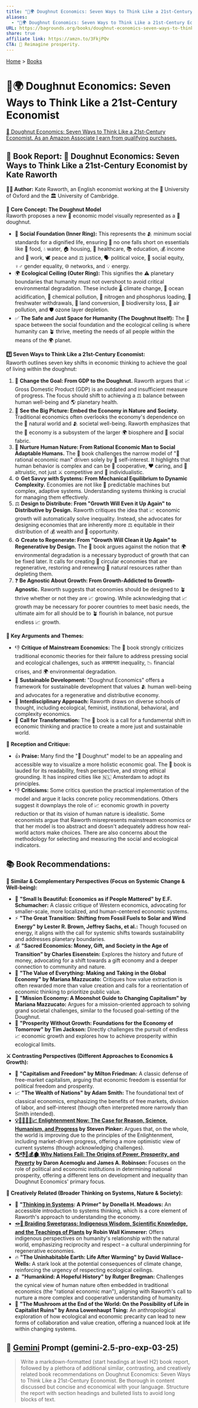 ```yaml
---
title: "🍩🌍 Doughnut Economics: Seven Ways to Think Like a 21st-Century Economist"
aliases:
  - "🍩🌍 Doughnut Economics: Seven Ways to Think Like a 21st-Century Economist"
URL: https://bagrounds.org/books/doughnut-economics-seven-ways-to-think-like-a-21st-century-economist
share: true
affiliate link: https://amzn.to/3FkjPQv
CTA: 🍩 Reimagine prosperity.
---
```

[Home](../index.md) > [Books](./index.md)  
# 🍩🌍 Doughnut Economics: Seven Ways to Think Like a 21st-Century Economist  
[🛒 Doughnut Economics: Seven Ways to Think Like a 21st-Century Economist. As an Amazon Associate I earn from qualifying purchases.](https://amzn.to/3FkjPQv)  
  
## 📖 Book Report: 🍩 Doughnut Economics: Seven Ways to Think Like a 21st-Century Economist by Kate Raworth  
  
**👩‍💼 Author:** Kate Raworth, an English economist working at the 🏫 University of Oxford and the 🏛️ University of Cambridge.  
  
**🔑 Core Concept: The Doughnut Model**  
Raworth proposes a new 🔄 economic model visually represented as a 🍩 doughnut.  
* 🌱 **Social Foundation (Inner Ring):** This represents the 🫂 minimum social standards for a dignified life, ensuring 🚫 no one falls short on essentials like 🍔 food, 💧 water, 🏠 housing, 🏥 healthcare, 📚 education, 💰 income and 💼 work, 🕊️ peace and ⚖️ justice, 🗣️ political voice, 🤝 social equity, ♀️♂️ gender equality, 🌐 networks, and 💡 energy.  
* 🌍 **Ecological Ceiling (Outer Ring):** This signifies the ⚠️ planetary boundaries that humanity must not overshoot to avoid critical environmental degradation. These include 🌡️ climate change, 🌊 ocean acidification, 🧪 chemical pollution, 🌾 nitrogen and phosphorus loading, 🚰 freshwater withdrawals, 🚜 land conversion, 🦋 biodiversity loss, 💨 air pollution, and 🛡️ ozone layer depletion.  
* ✅ **The Safe and Just Space for Humanity (The Doughnut Itself):** The 🍩 space between the social foundation and the ecological ceiling is where humanity can 🪴 thrive, meeting the needs of all people within the means of the 🌍 planet.  
  
**7️⃣ Seven Ways to Think Like a 21st-Century Economist:**  
Raworth outlines seven key shifts in economic thinking to achieve the goal of living within the doughnut:  
  
1. 🎯 **Change the Goal: From GDP to the Doughnut.** Raworth argues that 📈 Gross Domestic Product (GDP) is an outdated and insufficient measure of progress. The focus should shift to achieving a ⚖️ balance between human well-being and 🌎 planetary health.  
2. 🔭 **See the Big Picture: Embed the Economy in Nature and Society.** Traditional economics often overlooks the economy's dependence on the 🌳 natural world and 🫂 societal well-being. Raworth emphasizes that the 💸 economy is a subsystem of the larger 🌍 biosphere and 🧵 social fabric.  
3. 🌱 **Nurture Human Nature: From Rational Economic Man to Social Adaptable Humans.** The 📖 book challenges the narrow model of "🤔 rational economic man" driven solely by 👤 self-interest. It highlights that human behavior is complex and can be 🤝 cooperative, ❤️ caring, and 🙏 altruistic, not just ⚔️ competitive and 🧍 individualistic.  
4. ⚙️ **Get Savvy with Systems: From Mechanical Equilibrium to Dynamic Complexity.** Economies are not like 🤖 predictable machines but complex, adaptive systems. Understanding systems thinking is crucial for managing them effectively.  
5. ⚖️ **Design to Distribute: From "Growth Will Even it Up Again" to Distributive by Design.** Raworth critiques the idea that 📈 economic growth will automatically solve inequality. Instead, she advocates for designing economies that are inherently more ⚖️ equitable in their distribution of 💰 wealth and 🤝 opportunity.  
6. ♻️ **Create to Regenerate: From "Growth Will Clean it Up Again" to Regenerative by Design.** The 📖 book argues against the notion that 🌍 environmental degradation is a necessary byproduct of growth that can be fixed later. It calls for creating 🔄 circular economies that are regenerative, restoring and renewing 🌳 natural resources rather than depleting them.  
7. ❓ **Be Agnostic About Growth: From Growth-Addicted to Growth-Agnostic.** Raworth suggests that economies should be designed to 🪴 thrive whether or not they are 📈 growing. While acknowledging that 📈 growth may be necessary for poorer countries to meet basic needs, the ultimate aim for all should be to 🪴 flourish in balance, not pursue endless 📈 growth.  
  
**🔑 Key Arguments and Themes:**  
* 👎 **Critique of Mainstream Economics:** The 📖 book strongly criticizes traditional economic theories for their failure to address pressing social and ecological challenges, such as असमानता inequality, 📉 financial crises, and 🌍 environmental degradation.  
* 🌱 **Sustainable Development:** "Doughnut Economics" offers a framework for sustainable development that values 🫂 human well-being and advocates for a regenerative and distributive economy.  
* 🤝 **Interdisciplinary Approach:** Raworth draws on diverse schools of thought, including ecological, feminist, institutional, behavioral, and complexity economics.  
* 📢 **Call for Transformation:** The 📖 book is a call for a fundamental shift in economic thinking and practice to create a more just and sustainable world.  
  
**📰 Reception and Critique:**  
* 👍 **Praise:** Many find the "🍩 Doughnut" model to be an appealing and accessible way to visualize a more holistic economic goal. The 📖 book is lauded for its readability, fresh perspective, and strong ethical grounding. It has inspired cities like 🇳🇱 Amsterdam to adopt its principles.  
* 👎 **Criticisms:** Some critics question the practical implementation of the model and argue it lacks concrete policy recommendations. Others suggest it downplays the role of 📈 economic growth in poverty reduction or that its vision of human nature is idealistic. Some economists argue that Raworth misrepresents mainstream economics or that her model is too abstract and doesn't adequately address how real-world actors make choices. There are also concerns about the methodology for selecting and measuring the social and ecological indicators.  
  
## 📚 Book Recommendations:  
  
**🤝 Similar & Complementary Perspectives (Focus on Systemic Change & Well-being):**  
  
* 🌱 **"Small Is Beautiful: Economics as if People Mattered" by E.F. Schumacher:** A classic critique of Western economics, advocating for smaller-scale, more localized, and human-centered economic systems.  
* ⚡ **"The Great Transition: Shifting from Fossil Fuels to Solar and Wind Energy" by Lester R. Brown, Jeffrey Sachs, et al.:** Though focused on energy, it aligns with the call for systemic shifts towards sustainability and addresses planetary boundaries.  
* 💰 **"Sacred Economics: Money, Gift, and Society in the Age of Transition" by Charles Eisenstein:** Explores the history and future of money, advocating for a shift towards a gift economy and a deeper connection to community and nature.  
* 💎 **"The Value of Everything: Making and Taking in the Global Economy" by Mariana Mazzucato:** Critiques how value extraction is often rewarded more than value creation and calls for a reorientation of economic thinking to prioritize public value.  
* 🚀 **"Mission Economy: A Moonshot Guide to Changing Capitalism" by Mariana Mazzucato:** Argues for a mission-oriented approach to solving grand societal challenges, similar to the focused goal-setting of the Doughnut.  
* 🌱 **"Prosperity Without Growth: Foundations for the Economy of Tomorrow" by Tim Jackson:** Directly challenges the pursuit of endless 📈 economic growth and explores how to achieve prosperity within ecological limits.  
  
**⚔️ Contrasting Perspectives (Different Approaches to Economics & Growth):**  
  
* 🗽 **"Capitalism and Freedom" by Milton Friedman:** A classic defense of free-market capitalism, arguing that economic freedom is essential for political freedom and prosperity.  
* 📈 **"The Wealth of Nations" by Adam Smith:** The foundational text of classical economics, emphasizing the benefits of free markets, division of labor, and self-interest (though often interpreted more narrowly than Smith intended).  
* **[💡🔬🧑‍🤝‍🧑📈 Enlightenment Now: The Case for Reason, Science, Humanism, and Progress](./enlightenment-now-the-case-for-reason-science-humanism-and-progress.md) by Steven Pinker:** Argues that, on the whole, the world is improving due to the principles of the Enlightenment, including market-driven progress, offering a more optimistic view of current systems (though acknowledging challenges).  
* **[🌎👎👑💰🏚️ Why Nations Fail: The Origins of Power, Prosperity, and Poverty](./why-nations-fail-the-origins-of-power-prosperity-and-poverty.md) by Daron Acemoglu and James A. Robinson:** Focuses on the role of political and economic institutions in determining national prosperity, offering a different lens on development and inequality than Doughnut Economics' primary focus.  
  
**🎨 Creatively Related (Broader Thinking on Systems, Nature & Society):**  
  
* 🔄 **"[Thinking in Systems](./thinking-in-systems.md): A Primer" by Donella H. Meadows:** An accessible introduction to systems thinking, which is a core element of Raworth's approach to understanding the economy.  
* **[🪢🌾 Braiding Sweetgrass: Indigenous Wisdom, Scientific Knowledge, and the Teachings of Plants](./braiding-sweetgrass.md) by Robin Wall Kimmerer:** Offers indigenous perspectives on humanity's relationship with the natural world, emphasizing reciprocity and respect – a cultural underpinning for regenerative economies.  
* 🔥 **"The Uninhabitable Earth: Life After Warming" by David Wallace-Wells:** A stark look at the potential consequences of climate change, reinforcing the urgency of respecting ecological ceilings.  
* 🫂 **"Humankind: A Hopeful History" by Rutger Bregman:** Challenges the cynical view of human nature often embedded in traditional economics (the "rational economic man"), aligning with Raworth's call to nurture a more complex and cooperative understanding of humanity.  
* 🍄 **"The Mushroom at the End of the World: On the Possibility of Life in Capitalist Ruins" by Anna Lowenhaupt Tsing:** An anthropological exploration of how ecological and economic precarity can lead to new forms of collaboration and value creation, offering a nuanced look at life within changing systems.  
  
## 💬 [Gemini](../software/gemini.md) Prompt (gemini-2.5-pro-exp-03-25)  
> Write a markdown-formatted (start headings at level H2) book report, followed by a plethora of additional similar, contrasting, and creatively related book recommendations on Doughnut Economics: Seven Ways to Think Like a 21st-Century Economist. Be thorough in content discussed but concise and economical with your language. Structure the report with section headings and bulleted lists to avoid long blocks of text.